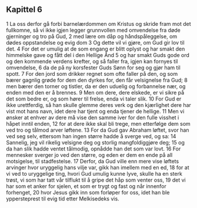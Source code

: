 ## Kapittel 6

1 La oss derfor gå forbi barnelærdommen om Kristus og skride fram mot det fullkomne, så vi ikke igjen legger grunnvollen med omvendelse fra døde gjerninger og tro på Gud,
2 med lære om dåp og håndspåleggelse, om dødes oppstandelse og evig dom
3 Og dette vil vi gjøre, om Gud gir lov til det.
4 For det er umulig at de som engang er blitt oplyst og har smakt den himmelske gave og fått del i den Hellige Ånd
5 og har smakt Guds gode ord og den kommende verdens krefter, og så faller fra, igjen kan fornyes til omvendelse,
6 da de på ny korsfester Guds Sønn for seg og gjør ham til spott.
7 For den jord som drikker regnet som ofte faller på den, og som bærer gagnlig grøde for dem den dyrkes for, den får velsignelse fra Gud;
8 men bærer den torner og tistler, da er den uduelig og forbannelse nær, og enden med den er å brennes.
9 Men om dere, dere elskede, er vi sikre på det som bedre er, og som hører til frelse, enda vi taler slik.
10 For Gud er ikke urettferdig, så han skulle glemme deres verk og den kjærlighet dere har vist mot hans navn, idet dere har tjent og enda tjener de hellige.
11 Men vi ønsker at enhver av dere må vise den samme iver for den fulle visshet i håpet inntil enden,
12 for at dere ikke skal bli trege, men etterfølge dem som ved tro og tålmod arver løftene.
13 For da Gud gav Abraham løftet, svor han ved seg selv, ettersom han ingen større hadde å sverge ved, og sa:
14 Sannelig, jeg vil rikelig velsigne deg og storlig mangfoldiggjøre deg;
15 og da han slik hadde ventet tålmodig, opnådde han det som var lovt.
16 For mennesker sverger jo ved den større, og eden er dem en ende på all motsigelse, til stadfestelse.
17 Derfor, da Gud ville enn mere vise løftets arvinger hvor uryggelig hans vilje var, gikk han imellem med en ed,
18 for at vi ved to uryggelige ting, hvori Gud umulig kunne lyve, skulle ha en sterk trøst, vi som har tatt vår tilflukt til å gripe det håp som venter oss,
19 det vi har som et anker for sjelen, et som er trygt og fast og når innenfor forhenget,
20 hvor Jesus gikk inn som forløper for oss, idet han ble yppersteprest til evig tid etter Melkisedeks vis.
